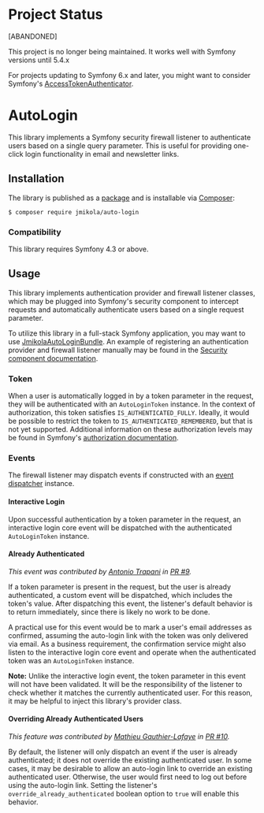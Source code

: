 # Project Status
[ABANDONED]

This project is no longer being maintained. It works well with Symfony versions until 5.4.x

For projects updating to Symfony 6.x and later, you might want to consider Symfony's [AccessTokenAuthenticator][].

  [AccessTokenAuthenticator]: https://symfony.com/doc/current/security/access_token.html


# AutoLogin

This library implements a Symfony security firewall listener to authenticate
users based on a single query parameter. This is useful for providing one-click
login functionality in email and newsletter links.

## Installation

The library is published as a [package][] and is installable via [Composer][]:

```
$ composer require jmikola/auto-login
```

  [package]: https://packagist.org/packages/jmikola/auto-login
  [Composer]: http://getcomposer.org/

### Compatibility

This library requires Symfony 4.3 or above.

## Usage

This library implements authentication provider and firewall listener classes,
which may be plugged into Symfony's security component to intercept requests
and automatically authenticate users based on a single request parameter.

To utilize this library in a full-stack Symfony application, you may want to
use [JmikolaAutoLoginBundle][]. An example of registering an authentication
provider and firewall listener manually may be found in the
[Security component documentation][].

  [JmikolaAutoLoginBundle]: https://github.com/jmikola/JmikolaAutoLoginBundle
  [security component documentation]: http://symfony.com/doc/current/components/security/firewall.html

### Token

When a user is automatically logged in by a token parameter in the request, they
will be authenticated with an `AutoLoginToken` instance. In the context of
authorization, this token satisfies `IS_AUTHENTICATED_FULLY`. Ideally, it would
be possible to restrict the token to `IS_AUTHENTICATED_REMEMBERED`, but that is
not yet supported. Additional information on these authorization levels may be
found in Symfony's [authorization documentation][].

  [authorization documentation]: http://symfony.com/doc/current/components/security/authorization.html

### Events

The firewall listener may dispatch events if constructed with an
[event dispatcher][] instance.

  [event dispatcher]: http://symfony.com/doc/current/components/event_dispatcher/introduction.html

#### Interactive Login

Upon successful authentication by a token parameter in the request, an
interactive login core event will be dispatched with the authenticated
`AutoLoginToken` instance.

#### Already Authenticated

*This event was contributed by [Antonio Trapani][] in [PR #9][].*

If a token parameter is present in the request, but the user is already
authenticated, a custom event will be dispatched, which includes the token's
value. After dispatching this event, the listener's default behavior is to
return immediately, since there is likely no work to be done.

A practical use for this event would be to mark a user's email addresses as
confirmed, assuming the auto-login link with the token was only delivered via
email. As a business requirement, the confirmation service might also listen to
the interactive login core event and operate when the authenticated token was an
`AutoLoginToken` instance.

**Note:** Unlike the interactive login event, the token parameter in this event
will not have been validated. It will be the responsibility of the listener to
check whether it matches the currently authenticated user. For this reason, it
may be helpful to inject this library's provider class.

  [Antonio Trapani]: https://github.com/TwistedLogic
  [PR #9]: https://github.com/jmikola/AutoLogin/pull/9

#### Overriding Already Authenticated Users

*This feature was contributed by [Mathieu Gauthier-Lafaye][] in [PR #10][].*

By default, the listener will only dispatch an event if the user is already
authenticated; it does not override the existing authenticated user. In some
cases, it may be desirable to allow an auto-login link to override an existing
authenticated user. Otherwise, the user would first need to log out before using
the auto-login link. Setting the listener's `override_already_authenticated`
boolean option to `true` will enable this behavior.

  [Mathieu Gauthier-Lafaye]: https://github.com/gauthierl
  [PR #10]: https://github.com/jmikola/AutoLogin/pull/10
